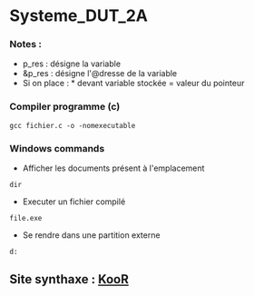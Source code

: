 # Systeme_DUT_2A


### Notes : 
* p_res : désigne la variable
* &p_res : désigne l'@dresse de la variable
* Si on place : * devant variable stockée = valeur du pointeur

### Compiler programme (c)
```
gcc fichier.c -o -nomexecutable
```

### Windows commands

- Afficher les documents présent à l'emplacement
```
dir
```

- Executer un fichier compilé
```
file.exe
```
- Se rendre dans une partition externe
```
d:
```

## Site synthaxe : [KooR](https://koor.fr)
